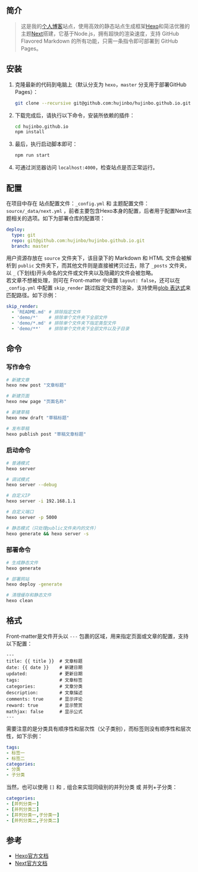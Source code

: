 ## 简介

>这是我的[个人博客](https://hujinbo.me)站点，使用高效的静态站点生成框架[Hexo](https://github.com/hexojs/hexo)和简洁优雅的主题[Next](https://github.com/theme-next/hexo-theme-next)搭建，它基于Node.js，拥有超快的渲染速度，支持 GitHub Flavored Markdown 的所有功能，只需一条指令即可部署到 GitHub Pages。
  

## 安装

1. 克隆最新的代码到电脑上（默认分支为 `hexo`，`master` 分支用于部署GitHub Pages）：

    ```bash
    git clone --recursive git@github.com:hujinbo/hujinbo.github.io.git
    ```

2. 下载完成后，请执行以下命令，安装所依赖的插件：

    ```bash
    cd hujinbo.github.io
    npm install
    ```

3. 最后，执行启动脚本即可：

    ```bash
    npm run start
    ```

4. 可通过浏览器访问 `localhost:4000`，检查站点是否正常运行。
  

## 配置

在项目中存在 站点配置文件：`_config.yml` 和 主题配置文件：`source/_data/next.yml` ，前者主要包含Hexo本身的配置，后者用于配置Next主题相关的选项。如下为部署仓库的配置项：

```yaml
deploy:
  type: git
  repo: git@github.com:hujinbo/hujinbo.github.io.git
  branch: master
```


用户资源存放在 `source` 文件夹下，该目录下的 Markdown 和 HTML 文件会被解析到 `public` 文件夹下，而其他文件则是直接被拷贝过去，除了 `_posts` 文件夹，以 `_` (下划线)开头命名的文件或文件夹以及隐藏的文件会被忽略。   
若文章不想被处理，则可在 Front-matter 中设置 `layout: false`，还可以在 `_config.yml` 中配置 `skip_render` 跳过指定文件的渲染，支持使用[glob 表达式](https://github.com/isaacs/node-glob)来匹配路径。如下示例：

```yaml
skip_render:
  - 'README.md' # 排除指定文件
  - 'demo/*'    # 排除单个文件夹下全部文件
  - 'demo/*.md' # 排除单个文件夹下指定类型文件
  - 'demo/**'   # 排除单个文件夹下全部文件以及子目录
```
  

## 命令

### 写作命令

```bash
# 新建文章
hexo new post "文章标题"

# 新建页面
hexo new page "页面名称"

# 新建草稿
hexo new draft "草稿标题"

# 发布草稿
hexo publish post "草稿文章标题"
```

### 启动命令

```bash
# 普通模式
hexo server

# 调试模式
hexo server --debug

# 自定义IP
hexo server -i 192.168.1.1

# 自定义端口
hexo server -p 5000

# 静态模式（只处理public文件夹内的文件）
hexo generate && hexo server -s
```

### 部署命令
```bash
# 生成静态文件
hexo generate

# 部署网站
hexo deploy -generate

# 清理缓存和静态文件
hexo clean
```
  

## 格式

Front-matter是文件开头以 `---` 包裹的区域，用来指定页面或文章的配置，支持以下配置：

    ---
    title: {{ title }}  # 文章标题
    date: {{ date }}    # 新建日期
    updated:            # 更新日期
    tags:               # 文章标签
    categories:         # 文章分类
    description:        # 文章描述
    comments: true      # 显示评论
    reward: true        # 显示赞赏
    mathjax: false      # 显示公式
    ---

需要注意的是分类具有顺序性和层次性（父子类别），而标签则没有顺序性和层次性，如下示例：

```yaml
tags:
- 标签一
- 标签二
categories:
- 分类
- 子分类
```

当然，也可以使用 `[]` 和 `,` 组合来实现同级别的并列分类 或 并列+子分类：

```yaml
categories:
- [并列分类一]
- [并列分类二]
- [并列分类一,子分类一]
- [并列分类二,子分类二]
```


## 参考

- [Hexo官方文档](https://hexo.io/zh-cn/docs/)
- [Next官方文档](https://theme-next.org/docs/)